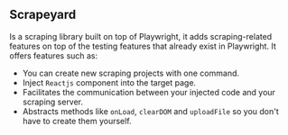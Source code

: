 ## Scrapeyard

Is a scraping library built on top of Playwright, it adds scraping-related
features on top of the testing features that already exist in Playwright. It
offers features such as:

- You can create new scraping projects with one command.
- Inject `Reactjs` component into the target page.
- Facilitates the communication between your injected code and your scraping
  server.
- Abstracts methods like `onLoad`, `clearDOM` and `uploadFile` so you don't have
  to create them yourself.

